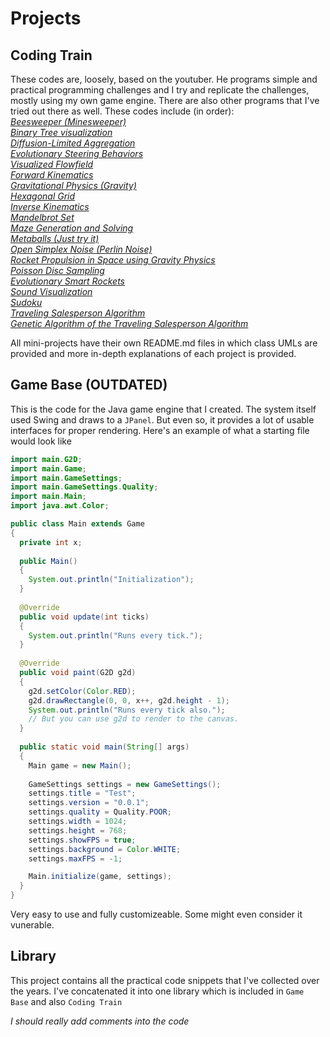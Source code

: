 # Projects
## Coding Train
These codes are, loosely, based on the youtuber. He programs simple and practical programming challenges and I try and replicate the challenges, mostly using my own game engine. There are also other programs that I've tried out there as well. These codes include (in order):  
_[Beesweeper (Minesweeper)](../master/Coding%20Train%20src/main/beesweeper)_  
_[Binary Tree visualization](../master/Coding%20Train%20src/main/binarytree)_  
_[Diffusion-Limited Aggregation](../master/Coding%20Train%20src/main/diffusionlimitedaggregation)_  
_[Evolutionary Steering Behaviors](../master/Coding%20Train%20src/main/evolutionarysb)_  
_[Visualized Flowfield](../master/Coding%20Train%20src/main/flowfield)_  
_[Forward Kinematics](../master/Coding%20Train%20src/main/forwardkinematics)_  
_[Gravitational Physics (Gravity)](../master/Coding%20Train%20src/main/gravity)_  
_[Hexagonal Grid](../master/Coding%20Train%20src/main/hexgrid)_  
_[Inverse Kinematics](../master/Coding%20Train%20src/main/inversekinematics)_  
_[Mandelbrot Set](../master/Coding%20Train%20src/main/mandelbrot)_  
_[Maze Generation and Solving](../master/Coding%20Train%20src/main/maze)_  
_[Metaballs (Just try it)](../master/Coding%20Train%20src/main/metaballs)_  
_[Open Simplex Noise (Perlin Noise)](../master/Coding%20Train%20src/main/noise)_  
_[Rocket Propulsion in Space using Gravity Physics](../blob/master/Coding%20Train%20src/main/planetjumper)_  
_[Poisson Disc Sampling](../master/Coding%20Train%20src/main/poissonds)_  
_[Evolutionary Smart Rockets](../master/Coding%20Train%20src/main/smartrockets)_  
_[Sound Visualization](../master/Coding%20Train%20src/main/sound)_  
_[Sudoku](../master/Coding%20Train%20src/main/sound)_  
_[Traveling Salesperson Algorithm](../master/Coding%20Train%20src/main/travelingsalesperson)_  
_[Genetic Algorithm of the Traveling Salesperson Algorithm](../master/Coding%20Train%20src/main/tsp_ga)_  

All mini-projects have their own README.md files in which class UMLs are provided and more in-depth explanations of each project is provided.
## Game Base (OUTDATED)
This is the code for the Java game engine that I created. The system itself used Swing and draws to a `JPanel`. But even so, it provides a lot of usable interfaces for proper rendering. Here's an example of what a starting file would look like
```java
import main.G2D;
import main.Game;
import main.GameSettings;
import main.GameSettings.Quality;
import main.Main;
import java.awt.Color;

public class Main extends Game
{
  private int x;
  
  public Main()
  {
    System.out.println("Initialization");
  }
  
  @Override
  public void update(int ticks)
  {
    System.out.println("Runs every tick.");
  }
  
  @Override
  public void paint(G2D g2d)
  {
    g2d.setColor(Color.RED);
    g2d.drawRectangle(0, 0, x++, g2d.height - 1);
    System.out.println("Runs every tick also.");
    // But you can use g2d to render to the canvas.
  }
	
  public static void main(String[] args)
  {
    Main game = new Main();
		
    GameSettings settings = new GameSettings();
    settings.title = "Test";
    settings.version = "0.0.1";
    settings.quality = Quality.POOR;
    settings.width = 1024;
    settings.height = 768;
    settings.showFPS = true;
    settings.background = Color.WHITE;
    settings.maxFPS = -1;

    Main.initialize(game, settings);
  }
}
```

Very easy to use and fully customizeable. Some might even consider it vunerable.
## Library
This project contains all the practical code snippets that I've collected over the years. I've concatenated it into one library which is included in `Game Base` and also `Coding Train`

*I should really add comments into the code*
